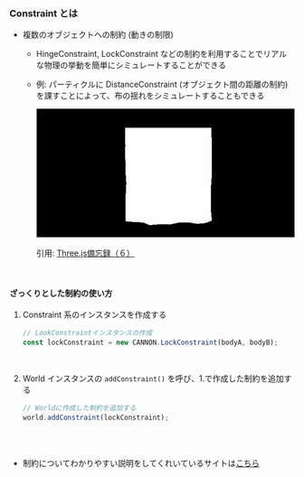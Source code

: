 ### Constraint とは

- 複数のオブジェクトへの制約 (動きの制限)

    - HingeConstraint, LockConstraint などの制約を利用することでリアルな物理の挙動を簡単にシミュレートすることができる

    - 例: パーティクルに DistanceConstraint (オブジェクト間の距離の制約) を課すことによって、布の揺れをシミュレートすることもできる

        <img src="./img/Constraint-Sample_1.gif" />

        引用: [Three.js備忘録（６）](https://koro-koro.com/threejs-no6/)

<br>

#### ざっくりとした制約の使い方

1. Constraint 系のインスタンスを作成する

    ```js
    // LookConstraintインスタンスの作成
    const lockConstraint = new CANNON.LockConstraint(bodyA, bodyB);
    ```

<br>

2. World インスタンスの `addConstraint()` を呼び、1.で作成した制約を追加する

    ```js
    // Worldに作成した制約を追加する
    world.addConstraint(lockConstraint);
    ```

<br>
<br>

- 制約についてわかりやすい説明をしてくれいているサイトは[こちら](https://koro-koro.com/threejs-no6/#chapter-6)